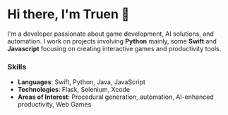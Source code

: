 # Hi there, I'm Truen 👋

I'm a developer passionate about game development, AI solutions, and automation. I work on projects involving **Python** mainly, some **Swift** and **Javascript** focusing on creating interactive games and productivity tools.

### Skills
- **Languages**: Swift, Python, Java, JavaScript
- **Technologies**: Flask, Selenium, Xcode
- **Areas of Interest**: Procedural generation, automation, AI-enhanced productivity, Web Games
